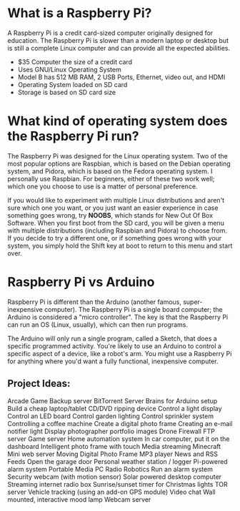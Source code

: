 # What is a Raspberry Pi?

A Raspberry Pi is a credit card-sized computer originally designed for education. The Raspberry Pi is slower than a modern laptop or desktop but is still a complete Linux computer and can provide all the expected abilities.

+ $35 Computer the size of a credit card
+ Uses GNU/Linux Operating System
+ Model B has 512 MB RAM, 2 USB Ports, Ethernet, video out, and HDMI
+ Operating System loaded on SD card
+ Storage is based on SD card size

# What kind of operating system does the Raspberry Pi run?

The Raspberry Pi was designed for the Linux operating system. Two of the most popular options are Raspbian, which is based on the Debian operating system, and Pidora, which is based on the Fedora operating system. I personally use Raspbian. For beginners, either of these two work well; which one you choose to use is a matter of personal preference.

If you would like to experiment with multiple Linux distributions and aren't sure which one you want, or you just want an easier experience in case something goes wrong, try **NOOBS**, which stands for New Out Of Box Software. When you first boot from the SD card, you will be given a menu with multiple distributions (including Raspbian and Pidora) to choose from. If you decide to try a different one, or if something goes wrong with your system, you simply hold the Shift key at boot to return to this menu and start over.

# Raspberry Pi vs Arduino

Raspberry Pi is different than the Arduino (another famous, super-inexpensive computer). The Raspberry Pi is a single board computer; the Arduino is considered a "micro controller". The key is that the Raspberry Pi can run an OS (Linux, usually), which can then run programs.

The Arduino will only run a single program, called a Sketch, that does a specific programmed activity. You're likely to use an Arduino to control a specific aspect of a device, like a robot's arm. You might use a Raspberry Pi for anything where you'd want a fully functional, inexpensive computer.

## Project Ideas:

Arcade Game
Backup server
BitTorrent Server
Brains for Arduino setup
Build a cheap laptop/tablet
CD/DVD ripping device
Control a light display
Control an LED board
Control garden lighting
Control sprinkler system
Controlling a coffee machine
Create a digital photo frame
Creating an e-mail notifier light
Display photographer portfolio images
Drone
Firewall
FTP server
Game server
Home automation system
In car computer, put it on the dashboard
Intelligent photo frame with touch
Media streaming
Minecraft
Mini web server
Moving Digital Photo Frame
MP3 player
 News and RSS Feeds
Open the garage door
Personal weather station / logger
Pi-powered alarm system
Portable Media PC
Radio
Robotics
Run an alarm system
Security webcam (with motion sensor)
Solar powered desktop computer
Streaming internet radio box
Sunrise/sunset timer for Christmas lights
TOR server
Vehicle tracking (using an add-on GPS module)
Video chat
Wall mounted, interactive mood lamp
Webcam server

